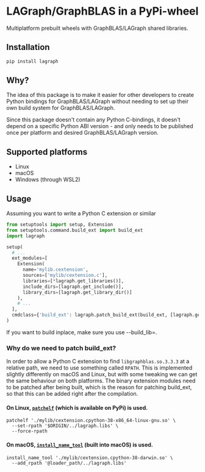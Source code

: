 # LAGraph/GraphBLAS in a PyPi-wheel
Multiplatform prebuilt wheels with GraphBLAS/LAGraph shared libraries.

## Installation
```sh
pip install lagraph
```

## Why?
The idea of this package is to make it easier for other developers to create Python bindings for GraphBLAS/LAGraph without needing to set up their own build system for GraphBLAS/LAGraph.

Since this package doesn't contain any Python C-bindings, it doesn't depend on a specific Python ABI version - and only needs to be published once per platform and desired GraphBLAS/LAGraph version.

## Supported platforms
- Linux
- macOS
- Windows (through WSL2)

## Usage

Assuming you want to write a Python C extension or similar

```py
from setuptools import setup, Extension
from setuptools.command.build_ext import build_ext
import lagraph

setup(
  # ...
  ext_modules=[
    Extension(
      name='mylib.cextension',
      sources=['mylib/cextension.c'],
      libraries=[*lagraph.get_libraries()],
      include_dirs=[lagraph.get_include()],
      library_dirs=[lagraph.get_library_dir()]
    ),
    # ...
  ],
  cmdclass={'build_ext': lagraph.patch_build_ext(build_ext, [lagraph.get_library_dir()])}
)
```

If you want to build inplace, make sure you use --build_lib=.

### Why do we need to patch build_ext?
In order to allow a Python C extension to find `libgraphblas.so.3.3.3` at a relative path, we need to use something called `RPATH`. This is implemented slightly differently on macOS and Linux, but with some tweaking we can get the same behaviour on both platforms.
The binary extension modules need to be patched after being built, which is the reason for patching build_ext, so that this can be added right after the compilation.

#### On Linux, [`patchelf`](https://github.com/NixOS/patchelf) (which is available on PyPi) is used.
```
patchelf './mylib/cextension.cpython-38-x86_64-linux-gnu.so' \
  --set-rpath '$ORIGIN/../lagraph.libs' \
  --force-rpath
```

#### On macOS, [`install_name_tool`](https://www.unix.com/man-page/osx/1/install_name_tool/) (built into macOS) is used.
```
install_name_tool './mylib/cextension.cpython-38-darwin.so' \
  --add_rpath '@loader_path/../lagraph.libs'
```
